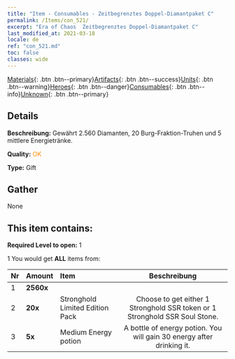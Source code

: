 ```yaml
---
title: "Item - Consumables - Zeitbegrenztes Doppel-Diamantpaket C"
permalink: /Items/con_521/
excerpt: "Era of Chaos  Zeitbegrenztes Doppel-Diamantpaket C"
last_modified_at: 2021-03-18
locale: de
ref: "con_521.md"
toc: false
classes: wide
---
```

 [Materials](/de/Items/){: .btn .btn--primary}[Artifacts](/de/Items/Artifacts/){: .btn .btn--success}[Units](/de/Items/Units/){: .btn .btn--warning}[Heroes](/de/Items/Heroes/){: .btn .btn--danger}[Consumables](/de/Items/Consumables/){: .btn .btn--info}[Unknown](/de/Items/Unknown/){: .btn .btn--primary}

## Details
 **Beschreibung:** Gewährt 2.560 Diamanten, 20 Burg-Fraktion-Truhen und 5 mittlere Energietränke.

 **Quality:** <span style="color: #FF8C00">OK</span>

 **Type:** Gift

## Gather

  None

## This item contains:

 **Required Level to open:** 1

 1 You would get **ALL** items  from:

  | Nr | Amount |     Item    | Beschreibung |
  |:---|:-------|:------------|:-----------:|
  | 1 |  **2560x** | <i class="fas fa-gem"/> |  | 
  | 2 |  **20x** | Stronghold Limited Edition Pack | Choose to get either 1 Stronghold SSR token or 1 Stronghold SSR Soul Stone.  | 
  | 3 |  **5x** | Medium Energy potion | A bottle of energy potion. You will gain 30 energy after drinking it.  | 
